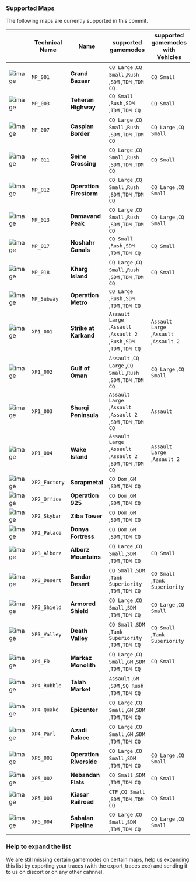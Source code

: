 ### Supported Maps
The following maps are currently supported in this commit.

|   	   	| Technical Name | Name | supported gamemodes |   supported gamemodes with Vehicles |
|---	|---	|---	|---	|---	|
|   ![image](https://user-images.githubusercontent.com/57008952/124316245-9a38c380-db75-11eb-9bad-d248e002fd21.png)	 |   `MP_001`	| **Grand Bazaar** | `CQ Large` ,`CQ Small` ,`Rush` ,`SDM` ,`TDM` ,`TDM CQ` | `CQ Small` |
|   ![image](https://user-images.githubusercontent.com/57008952/124316273-a3c22b80-db75-11eb-86fc-ad43486a6b61.png)	 |   `MP_003`	| **Teheran Highway** | `CQ Small` ,`Rush` ,`SDM` ,`TDM` ,`TDM CQ` | `CQ Small` |
|   ![image](https://user-images.githubusercontent.com/57008952/124316281-a886df80-db75-11eb-986d-4576205d0ea9.png)	 |   `MP_007`	| **Caspian Border** | `CQ Large` ,`CQ Small` ,`Rush` ,`SDM` ,`TDM` ,`TDM CQ` | `CQ Large` ,`CQ Small` |
|   ![image](https://user-images.githubusercontent.com/57008952/124316354-c5231780-db75-11eb-9c0c-e2fd4e8b580f.png) 	|   `MP_011`	| **Seine Crossing** | `CQ Large` ,`CQ Small` ,`Rush` ,`SDM` ,`TDM` ,`TDM CQ` | `CQ Small` |
|   ![image](https://user-images.githubusercontent.com/57008952/124316386-d0764300-db75-11eb-8ee7-87684f0ec4d7.png) 	|   `MP_012`	| **Operation Firestorm** | `CQ Large` ,`CQ Small` ,`Rush` ,`SDM` ,`TDM` ,`TDM CQ` | `CQ Large` ,`CQ Small` |
|   ![image](https://user-images.githubusercontent.com/57008952/124316409-d835e780-db75-11eb-986c-d4c942686e80.png) 	|   `MP_013`	| **Damavand Peak** | `CQ Large` ,`CQ Small` ,`Rush` ,`SDM` ,`TDM` ,`TDM CQ` | `CQ Large` ,`CQ Small` |
|   ![image](https://user-images.githubusercontent.com/57008952/124316435-e2f07c80-db75-11eb-9352-7d9865199731.png) 	|   `MP_017`	| **Noshahr Canals** | `CQ Small` ,`Rush` ,`SDM` ,`TDM` ,`TDM CQ` | `CQ Small` |
|   ![image](https://user-images.githubusercontent.com/57008952/124316457-eab02100-db75-11eb-8cde-ef8fd4e20c71.png) 	|   `MP_018`	| **Kharg Island** | `CQ Large` ,`CQ Small` ,`Rush` ,`SDM` ,`TDM` ,`TDM CQ` | `CQ Small` |
|   ![image](https://user-images.githubusercontent.com/57008952/124316492-f26fc580-db75-11eb-9a27-cffec0fc8564.png) 	|   `MP_Subway`	| **Operation Metro** | `CQ Large` ,`Rush` ,`SDM` ,`TDM` ,`TDM CQ` |  |
|   ![image](https://user-images.githubusercontent.com/57008952/124316546-0a474980-db76-11eb-9a00-48a44d38de9d.png) 	|   `XP1_001`	| **Strike at Karkand** | `Assault Large` ,`Assault` ,`Assault 2` ,`Rush` ,`SDM` ,`TDM` ,`TDM CQ` | `Assault Large` ,`Assault` ,`Assault 2` |
|   ![image](https://user-images.githubusercontent.com/57008952/124316582-19c69280-db76-11eb-87ff-fe9bbeb857fc.png) 	|   `XP1_002`	| **Gulf of Oman** | `Assault` ,`CQ Large` ,`CQ Small` ,`Rush` ,`SDM` ,`TDM` ,`TDM CQ` | `CQ Large` ,`CQ Small` |
|   ![image](https://user-images.githubusercontent.com/57008952/124316597-21863700-db76-11eb-969d-49f6cb167b82.png) 	|   `XP1_003`	| **Sharqi Peninsula** | `Assault Large` ,`Assault` ,`Assault 2` ,`SDM` ,`TDM` ,`TDM CQ` | `Assault` |
|   ![image](https://user-images.githubusercontent.com/57008952/124316613-2945db80-db76-11eb-8a71-ea094670337b.png) 	|   `XP1_004`	| **Wake Island** | `Assault Large` ,`Assault` ,`Assault 2` ,`SDM` ,`TDM` ,`TDM CQ` | `Assault Large` ,`Assault 2` |
|   ![image](https://user-images.githubusercontent.com/57008952/124316641-34007080-db76-11eb-899e-019b0d04c73a.png) 	|   `XP2_Factory`	| **Scrapmetal** | `CQ Dom` ,`GM` ,`SDM` ,`TDM CQ` |  |
|   ![image](https://user-images.githubusercontent.com/57008952/124316661-3cf14200-db76-11eb-809b-59d14953eaa5.png) 	|   `XP2_Office`	| **Operation 925** | `CQ Dom` ,`GM` ,`SDM` ,`TDM CQ` |  |
|   ![image](https://user-images.githubusercontent.com/57008952/124316687-467aaa00-db76-11eb-9a67-81f4700ed727.png) 	|   `XP2_Skybar`	| **Ziba Tower** | `CQ Dom` ,`GM` ,`SDM` ,`TDM CQ` |  |
|   ![image](https://user-images.githubusercontent.com/57008952/124316714-51353f00-db76-11eb-829c-48c2526c0e18.png) 	|   `XP2_Palace`	| **Donya Fortress** | `CQ Dom` ,`GM` ,`SDM` ,`TDM CQ` |  |
|   ![image](https://user-images.githubusercontent.com/57008952/124316739-5a261080-db76-11eb-8b84-e74d5b6ff6b3.png) 	|   `XP3_Alborz`	| **Alborz Mountains** | `CQ Large` ,`CQ Small` ,`SDM` ,`TDM` ,`TDM CQ` | `CQ Small` |
|   ![image](https://user-images.githubusercontent.com/57008952/124316753-61e5b500-db76-11eb-977c-b78a172532e4.png) 	|   `XP3_Desert`	| **Bandar Desert** | `CQ Small` ,`SDM` ,`Tank Superiority` ,`TDM` ,`TDM CQ` | `CQ Small` ,`Tank Superiority` |
|   ![image](https://user-images.githubusercontent.com/57008952/124316774-6b6f1d00-db76-11eb-9b92-4f4d526fe115.png) 	|   `XP3_Shield`	| **Armored Shield** | `CQ Large` ,`CQ Small` ,`SDM` ,`TDM` ,`TDM CQ` | `CQ Large` ,`CQ Small` |
|   ![image](https://user-images.githubusercontent.com/57008952/124316795-74f88500-db76-11eb-8419-2a0cd57ca286.png) 	|   `XP3_Valley`	| **Death Valley** | `CQ Small` ,`SDM` ,`Tank Superiority` ,`TDM` ,`TDM CQ` | `CQ Small` ,`Tank Superiority` |
|   ![image](https://user-images.githubusercontent.com/57008952/124316859-8a6daf00-db76-11eb-95dd-0c8671338c1a.png) 	|   `XP4_FD`	| **Markaz Monolith** | `CQ Large` ,`CQ Small` ,`GM` ,`SDM` ,`TDM` ,`TDM CQ` | `CQ Small` |
|   ![image](https://user-images.githubusercontent.com/57008952/124316879-90fc2680-db76-11eb-9937-b1b9e7e7914b.png) 	|   `XP4_Rubble`	| **Talah Market** | `Assault` ,`GM` ,`SDM` ,`SQ Rush` ,`TDM` ,`TDM CQ` |  |
|   ![image](https://user-images.githubusercontent.com/57008952/124316901-98233480-db76-11eb-80bd-baf046552122.png) 	|   `XP4_Quake`	| **Epicenter** | `CQ Large` ,`CQ Small` ,`GM` ,`SDM` ,`TDM` ,`TDM CQ` |  |
|   ![image](https://user-images.githubusercontent.com/57008952/124316914-a07b6f80-db76-11eb-82cb-2396a2828b76.png) 	|   `XP4_Parl`	| **Azadi Palace** | `CQ Large` ,`CQ Small` ,`GM` ,`SDM` ,`TDM` ,`TDM CQ` |  |
|   ![image](https://user-images.githubusercontent.com/57008952/124316932-a83b1400-db76-11eb-99ad-926721cfbb09.png) 	|   `XP5_001`	| **Operation Riverside** | `CQ Large` ,`CQ Small` ,`SDM` ,`TDM` ,`TDM CQ` | `CQ Large` ,`CQ Small` |
|   ![image](https://user-images.githubusercontent.com/57008952/124316951-aec98b80-db76-11eb-816d-140f9614359e.png) 	|   `XP5_002`	| **Nebandan Flats** | `CQ Small` ,`SDM` ,`TDM` ,`TDM CQ` | `CQ Small` |
|   ![image](https://user-images.githubusercontent.com/57008952/124316976-b8eb8a00-db76-11eb-8207-addf58c94317.png) 	|   `XP5_003`	| **Kiasar Railroad** | `CTF` ,`CQ Small` ,`SDM` ,`TDM` ,`TDM CQ` | `CQ Small` |
|   ![image](https://user-images.githubusercontent.com/57008952/124316988-bee16b00-db76-11eb-96f4-fc714fcf6fce.png) 	|   `XP5_004`	| **Sabalan Pipeline** | `CQ Large` ,`CQ Small` ,`SDM` ,`TDM` ,`TDM CQ` | `CQ Large` ,`CQ Small` |

### Help to expand the list
We are still missing certain gamemodes on certain maps, help us expanding this list by exporting your traces (with the export_traces.exe) and sending it to us on discort or on any other cahnnel.